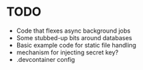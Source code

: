 # TODO

* Code that flexes async background jobs
* Some stubbed-up bits around databases
* Basic example code for static file handling
* mechanism for injecting secret key?
* .devcontainer config
